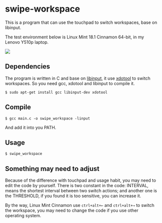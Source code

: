 # swipe-workspace

This is a program that can use the touchpad to switch workspaces, base on libinput.

The test environment below is Linux Mint 18.1 Cinnamon 64-bit, in my Lenovo Y510p laptop.

![](http://7tebhf.com1.z0.glb.clouddn.com/output1.gif)

## Dependencies

The program is written in C and base on [libinput](https://wayland.freedesktop.org/libinput/doc/latest/), it use [xdotool](https://github.com/jordansissel/xdotool) to switch workspaces. So you need gcc, xdotool and libinput to compile it.

```
$ sudo apt-get install gcc libinput-dev xdotool
```

## Compile

```
$ gcc main.c -o swipe_workspace -linput
```

And add it into you PATH.

## Usage 

```
$ swipe_workspace
```

## Something may need to adjust

Because of the difference with touchpad and usage habit, you may need to edit the code by yourself. There is two constant in the code: INTERVAL, means the shortest interval between two switch actions; and another one is the THRESHOLD, if you found it is too sensitive, you can increase it.

By the way, Linux Mint Cinnamon use `ctrl+alt+←` and `ctrl+alt+→` to switch the workspace, you may need to change the code if you use other operating system.